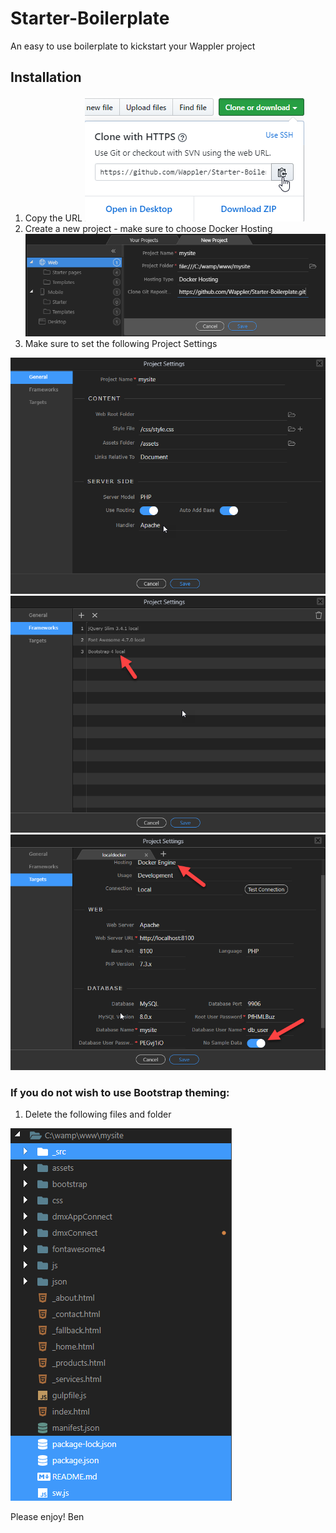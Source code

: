 # Starter-Boilerplate
An easy to use boilerplate to kickstart your Wappler project

## Installation
1. Copy the URL <img src="_src/readme-img/copy-url.png">
1. Create a new project - make sure to choose Docker Hosting <img src="_src/readme-img/new-project.png">
1. Make sure to set the following Project Settings
<img src="_src/readme-img/settings-general.png">
<img src="_src/readme-img/settings-frameworks.png">
<img src="_src/readme-img/settings-targets.png">

### If you do not wish to use Bootstrap theming:
1. Delete the following files and folder
<img src="_src/readme-img/delete-files.png">

Please enjoy!
Ben
